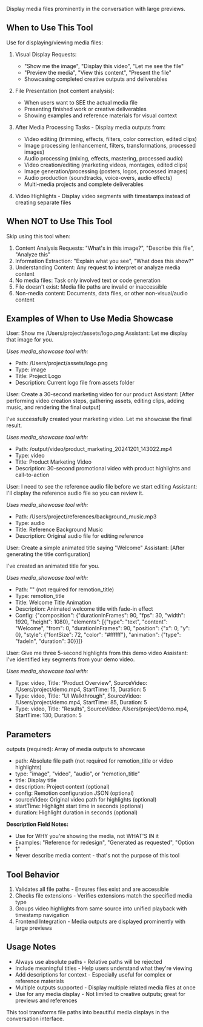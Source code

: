 Display media files prominently in the conversation with large previews.

## When to Use This Tool

Use for displaying/viewing media files:

1. Visual Display Requests:
   - "Show me the image", "Display this video", "Let me see the file"
   - "Preview the media", "View this content", "Present the file"
   - Showcasing completed creative outputs and deliverables

2. File Presentation (not content analysis):
   - When users want to SEE the actual media file
   - Presenting finished work or creative deliverables
   - Showing examples and reference materials for visual context

3. After Media Processing Tasks - Display media outputs from:
   - Video editing (trimming, effects, filters, color correction, edited clips)
   - Image processing (enhancement, filters, transformations, processed images)
   - Audio processing (mixing, effects, mastering, processed audio)
   - Video creation/editing (marketing videos, montages, edited clips)
   - Image generation/processing (posters, logos, processed images)
   - Audio production (soundtracks, voice-overs, audio effects)
   - Multi-media projects and complete deliverables

4. Video Highlights - Display video segments with timestamps instead of creating separate files

## When NOT to Use This Tool

Skip using this tool when:
1. Content Analysis Requests: "What's in this image?", "Describe this file", "Analyze this"
2. Information Extraction: "Explain what you see", "What does this show?"
3. Understanding Content: Any request to interpret or analyze media content
4. No media files: Task only involved text or code generation  
5. File doesn't exist: Media file paths are invalid or inaccessible
6. Non-media content: Documents, data files, or other non-visual/audio content

## Examples of When to Use Media Showcase

<example>
User: Show me /Users/project/assets/logo.png
Assistant: Let me display that image for you.

*Uses media_showcase tool with:*
- Path: /Users/project/assets/logo.png
- Type: image
- Title: Project Logo
- Description: Current logo file from assets folder
</example>

<example>
User: Create a 30-second marketing video for our product
Assistant: [After performing video creation steps, gathering assets, editing clips, adding music, and rendering the final output]

I've successfully created your marketing video. Let me showcase the final result.

*Uses media_showcase tool with:*
- Path: /output/video/product_marketing_20241201_143022.mp4
- Type: video
- Title: Product Marketing Video
- Description: 30-second promotional video with product highlights and call-to-action
</example>

<example>
User: I need to see the reference audio file before we start editing
Assistant: I'll display the reference audio file so you can review it.

*Uses media_showcase tool with:*
- Path: /Users/project/references/background_music.mp3
- Type: audio
- Title: Reference Background Music
- Description: Original audio file for editing reference
</example>

<example>
User: Create a simple animated title saying "Welcome"
Assistant: [After generating the title configuration]

I've created an animated title for you.

*Uses media_showcase tool with:*
- Path: "" (not required for remotion_title)
- Type: remotion_title
- Title: Welcome Title Animation
- Description: Animated welcome title with fade-in effect
- Config: {"composition": {"durationInFrames": 90, "fps": 30, "width": 1920, "height": 1080}, "elements": [{"type": "text", "content": "Welcome", "from": 0, "durationInFrames": 90, "position": {"x": 0, "y": 0}, "style": {"fontSize": 72, "color": "#ffffff"}, "animation": {"type": "fadeIn", "duration": 30}}]}
</example>

<example>
User: Give me three 5-second highlights from this demo video
Assistant: I've identified key segments from your demo video.

*Uses media_showcase tool with:*
- Type: video, Title: "Product Overview", SourceVideo: /Users/project/demo.mp4, StartTime: 15, Duration: 5
- Type: video, Title: "UI Walkthrough", SourceVideo: /Users/project/demo.mp4, StartTime: 85, Duration: 5  
- Type: video, Title: "Results", SourceVideo: /Users/project/demo.mp4, StartTime: 130, Duration: 5
</example>

## Parameters

outputs (required): Array of media outputs to showcase
- path: Absolute file path (not required for remotion_title or video highlights)
- type: "image", "video", "audio", or "remotion_title"
- title: Display title
- description: Project context (optional)
- config: Remotion configuration JSON (optional)
- sourceVideo: Original video path for highlights (optional)
- startTime: Highlight start time in seconds (optional)
- duration: Highlight duration in seconds (optional)

**Description Field Notes:**
- Use for WHY you're showing the media, not WHAT'S IN it
- Examples: "Reference for redesign", "Generated as requested", "Option 1"  
- Never describe media content - that's not the purpose of this tool

## Tool Behavior

1. Validates all file paths - Ensures files exist and are accessible
2. Checks file extensions - Verifies extensions match the specified media type
3. Groups video highlights from same source into unified playback with timestamp navigation
4. Frontend Integration - Media outputs are displayed prominently with large previews

## Usage Notes

- Always use absolute paths - Relative paths will be rejected
- Include meaningful titles - Help users understand what they're viewing  
- Add descriptions for context - Especially useful for complex or reference materials
- Multiple outputs supported - Display multiple related media files at once
- Use for any media display - Not limited to creative outputs; great for previews and references

This tool transforms file paths into beautiful media displays in the conversation interface.